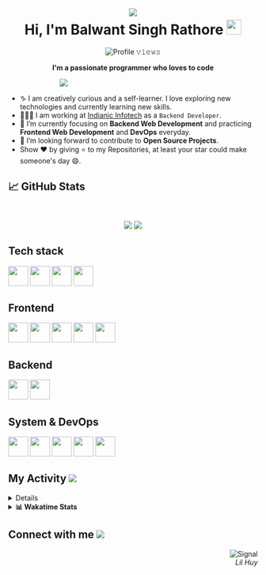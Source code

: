 <!-- Header -->
<h1 align="center">
  <img src="https://mir-s3-cdn-cf.behance.net/project_modules/max_1200/6a99d0123750415.60f5531cae09e.gif" width="300">
  <br>
  Hi, I'm Balwant Singh Rathore <img src="https://github.com/oHTGo/oHTGo/blob/main/images/hi.gif" width="30px" height="30px">
</h1>

<!-- Counter -->
<p align="center">
  <img alt="Profile 𝚟𝚒𝚎𝚠𝚜" height="20px" src="https://hits.seeyoufarm.com/api/count/incr/badge.svg?url=https://github.com/Balwant-Singh-Rathore&count_bg=%23579E91&title_bg=%23555555&icon=&icon_color=%23E7E7E7&title=Views&edge_flat=false">
</p>

<p align="center">
  <b>I'm a passionate programmer who loves to code</b>
</p>

<img align='right' src="https://github.com/oHTGo/oHTGo/blob/main/images/coding.gif" width="400">
<br>

- ♑ I am creatively curious and a self-learner. I love exploring new technologies and currently learning new skills.
- 👨🏻‍💻 I am working at [Indianic Infotech](https://www.indianic.com/) as a `Backend Developer`.
- 🌱 I’m currently focusing on **Backend Web Development** and practicing **Frontend Web Development** and **DevOps** everyday.
- 💬 I’m looking forward to contribute to **Open Source Projects**.
- Show ❤ by giving ⭐ to my Repositories, at least your star could make someone's day 😄.


## 📈 GitHub Stats
<br>
<p align="center">
  <img width="48%" src="https://github-readme-stats.vercel.app/api?username=Balwant-Singh-Rathore&show_icons=true&theme=radical" />
  <img width="48%" src="https://github-readme-streak-stats.herokuapp.com/?user=Balwant-Singh-Rathore&theme=radical" />
</p>


<h2>Tech stack</h2>
<code><img height="40" width="40" src="https://logowiki.net/uploads/logo/p/php-1.svg"></code>
<code><img height="40" width="40" src="https://github.com/oHTGo/oHTGo/blob/main/images/javascript.svg"></code>
<code><img height="40" width="40" src="https://github.com/oHTGo/oHTGo/blob/main/images/typescript.svg"></code>
<code><img height="40" width="40" src="https://icon-library.com/images/java-icon-png/java-icon-png-2.jpg"></code>

<h2>Frontend</h2>
<code><img height="40" width="40" src="https://github.com/oHTGo/oHTGo/blob/main/images/html.svg"></code>
<code><img height="40" width="40" src="https://github.com/oHTGo/oHTGo/blob/main/images/javascript.svg"></code>
<code><img height="40" width="40" src="https://github.com/oHTGo/oHTGo/blob/main/images/typescript.svg"></code>
<code><img height="40" width="40" src="https://github.com/oHTGo/oHTGo/blob/main/images/next.svg"></code>
<code><img height="40" width="40" src="https://cdn.worldvectorlogo.com/logos/angular-icon.svg"></code>

<h2>Backend</h2>
<code><img height="40" width="40" src="https://upload.wikimedia.org/wikipedia/commons/thumb/9/9a/Laravel.svg/1969px-Laravel.svg.png"></code>
<code><img height="40" width="40" src="https://github.com/oHTGo/oHTGo/blob/main/images/spring.svg"></code>

<h2>System & DevOps</h2>
<code><img height="40" width="40" src="https://github.com/oHTGo/oHTGo/blob/main/images/windows.svg"></code>
<code><img height="40" width="40" src="https://github.com/oHTGo/oHTGo/blob/main/images/linux.svg"></code>
<code><img height="40" width="40" src="https://github.com/oHTGo/oHTGo/blob/main/images/docker.svg"></code>
<code><img height="40" width="40" src="https://github.com/oHTGo/oHTGo/blob/main/images/nginx.svg"></code>
<code><img height="40" width="40" src="https://github.com/oHTGo/oHTGo/blob/main/images/pm2.svg"></code>


<!-- My Activity -->
<h2>My Activity <img src="https://github.com/oHTGo/oHTGo/blob/main/images/github-stats.gif" height="35px"></h2>
<details> 
 <b>⚡ GitHub Contribution</b></summary>
  <br>
  <p><img alt="Balwant's GitHub Contribution" src="https://github.com/oHTGo/oHTGo/blob/snake/snake.svg"/></p>
  <br>
</details>
<details> 
  <summary><b>📊 Wakatime Stats</b></summary>
  <br>
  
<!--START_SECTION:waka-->
![Code Time](http://img.shields.io/badge/Code%20Time-216%20hrs%2024%20mins-blue)

**I'm a Night 🦉**

```text
🌞 Morning    84 commits     ████░░░░░░░░░░░░░░░░░░░░░   17.83%
🌆 Daytime    145 commits    ███████░░░░░░░░░░░░░░░░░░   30.79%
🌃 Evening    194 commits    ██████████░░░░░░░░░░░░░░░   41.19%
🌙 Night      48 commits     ██░░░░░░░░░░░░░░░░░░░░░░░   10.19%

```

📅 **I'm Most Productive on Tuesday**

```text
Monday       73 commits     ████░░░░░░░░░░░░░░░░░░░░░   15.5%
Tuesday      86 commits     ████░░░░░░░░░░░░░░░░░░░░░   18.26%
Wednesday    74 commits     ████░░░░░░░░░░░░░░░░░░░░░   15.71%
Thursday     36 commits     ██░░░░░░░░░░░░░░░░░░░░░░░   7.64%
Friday       55 commits     ███░░░░░░░░░░░░░░░░░░░░░░   11.68%
Saturday     62 commits     ███░░░░░░░░░░░░░░░░░░░░░░   13.16%
Sunday       85 commits     ████░░░░░░░░░░░░░░░░░░░░░   18.05%

```

📊 **This Week I Spent My Time On**

```text
⌚︎ Time Zone: Asia/Ho_Chi_Minh

💬 Programming Languages:
Other                    18 hrs 45 mins      █████████████████░░░░░░░░   69.59%
TypeScript               3 hrs 17 mins       ███░░░░░░░░░░░░░░░░░░░░░░   12.19%
CSS                      2 hrs 45 mins       ██░░░░░░░░░░░░░░░░░░░░░░░   10.22%
Java                     1 hr 6 mins         █░░░░░░░░░░░░░░░░░░░░░░░░   4.1%
JSON                     24 mins             ░░░░░░░░░░░░░░░░░░░░░░░░░   1.49%

🔥 Editors:
Browser                  18 hrs 2 mins       ████████████████░░░░░░░░░   66.94%
VS Code                  7 hrs 48 mins       ███████░░░░░░░░░░░░░░░░░░   28.97%
NetBeans                 1 hr 6 mins         █░░░░░░░░░░░░░░░░░░░░░░░░   4.09%

```

<!--END_SECTION:waka-->
</details>

<!-- Connection -->
<h2> Connect with me <img src="https://github.com/oHTGo/oHTGo/blob/main/images/handshake.gif" height="35px"></h2>
<p align="center">
</p>

<!-- Signal -->
<p align="right">
  <img alt="Signal" height="25px" src="https://media.giphy.com/media/hlRzt8TxCNVcEZBt9w/giphy.gif">
  <br>
  <em>Lil Huy</em>
</p>
